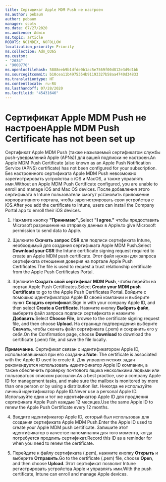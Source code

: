 ```yaml
---
title: Сертификат Apple MDM Push не настроен
ms.author: pebaum
author: pebaum
manager: scotv
ms.date: 07/27/2020
ms.audience: Admin
ms.topic: article
ROBOTS: NOINDEX, NOFOLLOW
localization_priority: Priority
ms.collection: Adm_O365
ms.custom:
- "2634"
- "9000770"
ms.openlocfilehash: 5888eeb9b1dfde0b1ac5e7569f00d812e3d9d1bb
ms.sourcegitcommit: b10cea11b4975354b91193327b58aa4740d34833
ms.translationtype: HT
ms.contentlocale: ru-RU
ms.lasthandoff: 07/28/2020
ms.locfileid: "45431646"
---
```

# <a name="apple-mdm-push-certificate-has-not-been-set-up"></a><span data-ttu-id="2415f-102">Сертификат Apple MDM Push не настроен</span><span class="sxs-lookup"><span data-stu-id="2415f-102">Apple MDM Push Certificate has not been set up</span></span>

<span data-ttu-id="2415f-103">Сертификат Apple MDM Push (также называемый сертификатом службы push-уведомлений Apple (APNs)) для вашей подписки не настроен.</span><span class="sxs-lookup"><span data-stu-id="2415f-103">An Apple MDM Push Certificate (also known as an Apple Push Notification Service (APNS) certificate) has not been configured for your subscription.</span></span> <span data-ttu-id="2415f-104">Без настроенного сертификата Apple MDM Push невозможно зарегистрировать устройства с iOS и MacOS, а также управлять ими.</span><span class="sxs-lookup"><span data-stu-id="2415f-104">Without an Apple MDM Push Certificate configured, you are unable to enroll and manage iOS and Mac OS devices.</span></span> <span data-ttu-id="2415f-105">После добавления этого сертификата в Intune пользователи смогут установить приложение корпоративного портала, чтобы зарегистрировать свои устройства с iOS.</span><span class="sxs-lookup"><span data-stu-id="2415f-105">After you add the certificate to Intune, users can install the Company Portal app to enroll their iOS devices.</span></span>

1. <span data-ttu-id="2415f-106">Нажмите кнопку **"Принимаю".**,</span><span class="sxs-lookup"><span data-stu-id="2415f-106">Select **"I agree."**</span></span> <span data-ttu-id="2415f-107">чтобы предоставить Microsoft разрешение на отправку данных в Apple.</span><span class="sxs-lookup"><span data-stu-id="2415f-107">to give Microsoft permission to send data to Apple.</span></span>

2. <span data-ttu-id="2415f-108">Щелкните **Скачать запрос CSR** для подписи сертификата Intune, необходимый для создания сертификата Apple MDM Push.</span><span class="sxs-lookup"><span data-stu-id="2415f-108">Select **Download your CSR** the Intune certificate signing request required to create an Apple MDM push certificate.</span></span> <span data-ttu-id="2415f-109">Этот файл нужен для запроса сертификата отношения доверия на портале Apple Push Certificates.</span><span class="sxs-lookup"><span data-stu-id="2415f-109">The file is used to request a trust relationship certificate from the Apple Push Certificates Portal.</span></span>

3. <span data-ttu-id="2415f-110">Щелкните **Создать свой сертификат MDM Push**, чтобы перейти на портал Apple Push Certificates.</span><span class="sxs-lookup"><span data-stu-id="2415f-110">Select **Create your MDM push Certificate** to go to the Apple Push Certificates Portal.</span></span> <span data-ttu-id="2415f-111">Войдите с помощью идентификатора Apple ID своей компании и выберите пункт **Создать сертификат**.</span><span class="sxs-lookup"><span data-stu-id="2415f-111">Sign in with your company Apple ID, and then select **Create a Certificate**.</span></span> <span data-ttu-id="2415f-112">Нажмите кнопку **Выбрать файл**, выберите файл запроса подписи сертификата и нажмите **Добавить**.</span><span class="sxs-lookup"><span data-stu-id="2415f-112">Select **Choose File**, browse to the certificate signing request file, and then choose **Upload**.</span></span> <span data-ttu-id="2415f-113">На странице подтверждения выберите **Скачать**, чтобы скачать файл сертификата (.pem) и сохранить его у себя.</span><span class="sxs-lookup"><span data-stu-id="2415f-113">On the Confirmation page, choose **Download** to download the certificate (.pem) file, and save the file locally.</span></span>
 
<span data-ttu-id="2415f-114">**Примечание**. Сертификат связан с идентификатором Apple ID, использовавшимся при его создании.</span><span class="sxs-lookup"><span data-stu-id="2415f-114">**Note**: The certificate is associated with the Apple ID used to create it.</span></span> <span data-ttu-id="2415f-115">Для управленческих задач рекомендуется использовать идентификатор Apple ID компании, а также обеспечить проверку почтового ящика несколькими людьми или пользоваться списком рассылки.</span><span class="sxs-lookup"><span data-stu-id="2415f-115">As a best practice, use a company Apple ID for management tasks, and make sure the mailbox is monitored by more than one person or by using a distribution list.</span></span> <span data-ttu-id="2415f-116">Никогда не используйте личный идентификатор Apple ID.</span><span class="sxs-lookup"><span data-stu-id="2415f-116">Never use a personal Apple ID.</span></span> <span data-ttu-id="2415f-117">Используйте один и тот же идентификатор Apple ID для продления сертификата Apple Push каждые 12 месяцев.</span><span class="sxs-lookup"><span data-stu-id="2415f-117">Use the same Apple ID to renew the Apple Push Certificate every 12 months.</span></span>
 
4. <span data-ttu-id="2415f-118">Введите идентификатор Apple ID, который был использован для создания сертификата Apple MDM Push.</span><span class="sxs-lookup"><span data-stu-id="2415f-118">Enter the Apple ID used to create your Apple MDM push certificate.</span></span> <span data-ttu-id="2415f-119">Запишите этот идентификатор в качестве напоминания для того момента, когда потребуется продлить сертификат.</span><span class="sxs-lookup"><span data-stu-id="2415f-119">Record this ID as a reminder for when you need to renew the certificate.</span></span>

5. <span data-ttu-id="2415f-120">Перейдите к файлу сертификата (.pem), нажмите кнопку **Открыть** и выберите **Отправить**.</span><span class="sxs-lookup"><span data-stu-id="2415f-120">Go to the certificate (.pem) file, choose **Open**, and then choose **Upload**.</span></span> <span data-ttu-id="2415f-121">Этот сертификат позволит Intune регистрировать устройства Apple и управлять ими.</span><span class="sxs-lookup"><span data-stu-id="2415f-121">With the push certificate, Intune can enroll and manage Apple devices.</span></span>